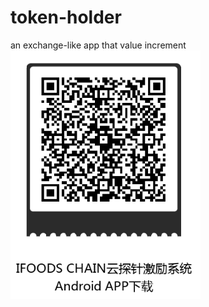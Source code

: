 # token-holder
an exchange-like app that value increment
![Image text](https://raw.githubusercontent.com/crimessy/token-holder/master/001.png)
